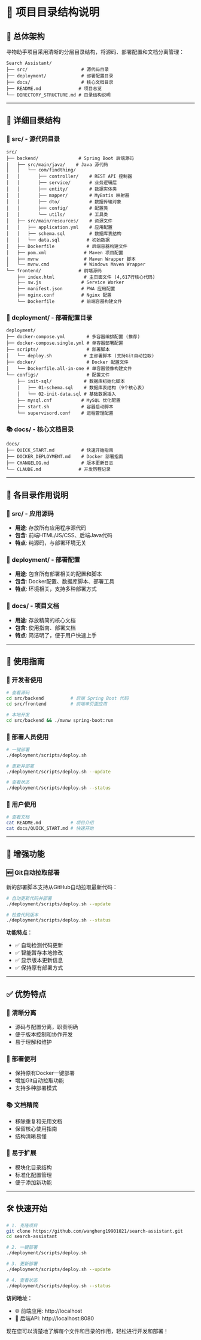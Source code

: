 # 📁 项目目录结构说明

## 🎯 总体架构

寻物助手项目采用清晰的分层目录结构，将源码、部署配置和文档分离管理：

```
Search Assistant/
├── src/                    # 源代码目录
├── deployment/             # 部署配置目录  
├── docs/                   # 核心文档目录
├── README.md              # 项目总览
└── DIRECTORY_STRUCTURE.md # 目录结构说明
```

---

## 📂 详细目录结构

### 🔧 src/ - 源代码目录
```
src/
├── backend/               # Spring Boot 后端源码
│   ├── src/main/java/    # Java 源代码
│   │   └── com/findthing/
│   │       ├── controller/    # REST API 控制器
│   │       ├── service/       # 业务逻辑层
│   │       ├── entity/        # 数据实体类
│   │       ├── mapper/        # MyBatis 映射器
│   │       ├── dto/           # 数据传输对象
│   │       ├── config/        # 配置类
│   │       └── utils/         # 工具类
│   ├── src/main/resources/    # 资源文件
│   │   ├── application.yml    # 应用配置
│   │   ├── schema.sql         # 数据库表结构
│   │   └── data.sql          # 初始数据
│   ├── Dockerfile            # 后端容器构建文件
│   ├── pom.xml              # Maven 项目配置
│   ├── mvnw                 # Maven Wrapper 脚本
│   └── mvnw.cmd             # Windows Maven Wrapper
└── frontend/              # 前端源码
    ├── index.html           # 主页面文件 (4,617行核心代码)
    ├── sw.js               # Service Worker
    ├── manifest.json       # PWA 应用配置
    ├── nginx.conf          # Nginx 配置
    └── Dockerfile          # 前端容器构建文件
```

### 🚀 deployment/ - 部署配置目录
```
deployment/
├── docker-compose.yml        # 多容器编排配置 (推荐)
├── docker-compose.single.yml # 单容器部署配置
├── scripts/                  # 部署脚本
│   └── deploy.sh            # 主部署脚本 (支持Git自动拉取)
├── docker/                   # Docker 配置文件
│   └── Dockerfile.all-in-one # 单容器镜像构建文件
└── configs/                  # 配置文件
    ├── init-sql/            # 数据库初始化脚本
    │   ├── 01-schema.sql    # 数据库表结构 (9个核心表)
    │   └── 02-init-data.sql # 基础数据插入
    ├── mysql.cnf           # MySQL 优化配置
    ├── start.sh            # 容器启动脚本
    └── supervisord.conf    # 进程管理配置
```

### 📚 docs/ - 核心文档目录
```
docs/
├── QUICK_START.md          # 快速开始指南
├── DOCKER_DEPLOYMENT.md    # Docker 部署指南
├── CHANGELOG.md            # 版本更新日志
└── CLAUDE.md              # 开发历程记录
```

---

## 🎯 各目录作用说明

### 📁 **src/** - 应用源码
- **用途**: 存放所有应用程序源代码
- **包含**: 前端HTML/JS/CSS、后端Java代码
- **特点**: 纯源码，与部署环境无关

### 📁 **deployment/** - 部署配置
- **用途**: 包含所有部署相关的配置和脚本
- **包含**: Docker配置、数据库脚本、部署工具
- **特点**: 环境相关，支持多种部署方式

### 📁 **docs/** - 项目文档
- **用途**: 存放精简的核心文档
- **包含**: 使用指南、部署文档
- **特点**: 简洁明了，便于用户快速上手

---

## 🚀 使用指南

### 🔨 开发者使用
```bash
# 查看源码
cd src/backend          # 后端 Spring Boot 代码
cd src/frontend         # 前端单页面应用

# 本地开发
cd src/backend && ./mvnw spring-boot:run
```

### 🚀 部署人员使用
```bash
# 一键部署
./deployment/scripts/deploy.sh

# 更新并部署
./deployment/scripts/deploy.sh --update

# 查看状态
./deployment/scripts/deploy.sh --status
```

### 📖 用户使用
```bash
# 查看文档
cat README.md           # 项目介绍
cat docs/QUICK_START.md # 快速开始
```

---

## 🔧 增强功能

### 🆕 **Git自动拉取部署**

新的部署脚本支持从GitHub自动拉取最新代码：

```bash
# 自动更新代码并部署
./deployment/scripts/deploy.sh --update

# 检查代码版本
./deployment/scripts/deploy.sh --status
```

**功能特点**：
- ✅ 自动检测代码更新
- ✅ 智能暂存本地修改
- ✅ 显示版本更新信息
- ✅ 保持原有部署方式

---

## ✅ 优势特点

### 🎯 **清晰分离**
- 源码与配置分离，职责明确
- 便于版本控制和协作开发
- 易于理解和维护

### 🚀 **部署便利** 
- 保持原有Docker一键部署
- 增加Git自动拉取功能
- 支持多种部署模式

### 📚 **文档精简**
- 移除重复和无用文档
- 保留核心使用指南
- 结构清晰易懂

### 🔧 **易于扩展**
- 模块化目录结构
- 标准化配置管理
- 便于添加新功能

---

## 🛠️ 快速开始

```bash
# 1. 克隆项目
git clone https://github.com/wangheng19901021/search-assistant.git
cd search-assistant

# 2. 一键部署
./deployment/scripts/deploy.sh

# 3. 更新部署
./deployment/scripts/deploy.sh --update

# 4. 查看状态
./deployment/scripts/deploy.sh --status
```

**访问地址**：
- 🌐 前端应用: http://localhost
- 📡 后端API: http://localhost:8080

现在您可以清楚地了解每个文件和目录的作用，轻松进行开发和部署！